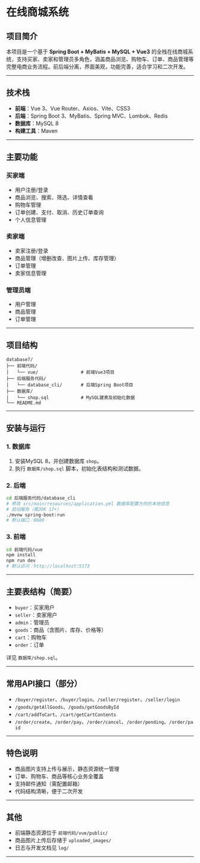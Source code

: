 # 在线商城系统

## 项目简介

本项目是一个基于 **Spring Boot + MyBatis + MySQL + Vue3** 的全栈在线商城系统，支持买家、卖家和管理员多角色，涵盖商品浏览、购物车、订单、商品管理等完整电商业务流程。前后端分离，界面美观，功能完善，适合学习和二次开发。

---

## 技术栈

- **前端**：Vue 3、Vue Router、Axios、Vite、CSS3
- **后端**：Spring Boot 3、MyBatis、Spring MVC、Lombok、Redis
- **数据库**：MySQL 8
- **构建工具**：Maven

---

## 主要功能

### 买家端
- 用户注册/登录
- 商品浏览、搜索、筛选、详情查看
- 购物车管理
- 订单创建、支付、取消、历史订单查询
- 个人信息管理

### 卖家端
- 卖家注册/登录
- 商品管理（增删改查、图片上传、库存管理）
- 订单管理
- 卖家信息管理

### 管理员端
- 用户管理
- 商品管理
- 订单管理

---

## 项目结构

```
database7/
├── 前端代码/
│   └── vue/                # 前端Vue3项目
├── 后端服务代码/
│   └── database_cli/       # 后端Spring Boot项目
├── 数据库/
│   └── shop.sql            # MySQL建表及初始化数据
└── README.md
```

---

## 安装与运行

### 1. 数据库

1. 安装MySQL 8，并创建数据库 `shop`。
2. 执行 `数据库/shop.sql` 脚本，初始化表结构和测试数据。

### 2. 后端

```bash
cd 后端服务代码/database_cli
# 修改 src/main/resources/application.yml 数据库配置为你的本地信息
# 启动服务（需JDK 17+）
./mvnw spring-boot:run
# 默认端口：8686
```

### 3. 前端

```bash
cd 前端代码/vue
npm install
npm run dev
# 默认访问：http://localhost:5173
```

---

## 主要表结构（简要）

- `buyer`：买家用户
- `seller`：卖家用户
- `admin`：管理员
- `goods`：商品（含图片、库存、价格等）
- `cart`：购物车
- `order`：订单

详见 `数据库/shop.sql`。

---

## 常用API接口（部分）

- `/buyer/register`、`/buyer/login`、`/seller/register`、`/seller/login`
- `/goods/getAllGoods`、`/goods/getGoodsById`
- `/cart/addToCart`、`/cart/getCartContents`
- `/order/create`、`/order/pay`、`/order/cancel`、`/order/pending`、`/order/paid`



---

## 特色说明

- 商品图片支持上传与展示，静态资源统一管理
- 订单、购物车、商品等核心业务全覆盖
- 支持邮件通知（需配置邮箱）
- 代码结构清晰，便于二次开发

---

## 其他

- 前端静态资源位于 `前端代码/vue/public/`
- 商品图片上传后存储于 `uploaded_images/`
- 日志与开发文档见 `log/`

---

